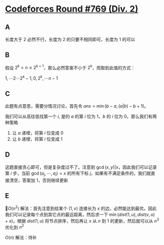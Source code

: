 # [Codeforces Round #769 (Div. 2)](https://codeforces.com/contest/1632)

## A

长度大于 2 必然不行，长度为 2 的只要不相同即可，长度为 1 的可以

## B

假设 $2^k < n \leq 2^{k + 1}$，那么必然答案不小于 $2^k$，而取到此值的方式：

$1, \cdots 2 \cdots 2^k - 1, 0, 2^k, \cdots n - 1$

## C

此题有点意思，需要分情况讨论，首先令 $ans = \min(b - a, (a | b) - b + 1)$。

我们可以从高往低找第一个 $i$, 是的 $a$ 的第 $i$ 位为 1，$b$ 的 $i$ 位为 0，那么我们有两种策略

1. 让 $a$ 递增，将第 $i$ 位变成 0
2. 让 $b$ 递增，将第 $i$ 位变成 1

## D

这题直接贪心即可，但是复杂度过不了。注意到 $\gcd(x, y) | x$，因此我们可以记录第 $i$ 步，当前 $\gcd(a_j, \cdots, a_i) = x$ 的所有下标 $j$，如果有不满足条件的，我们就直接清空，答案加 1，否则继续更新

## E

$O(n^2)$ 解法：首先注意到给某个 $(1, v)$ 连接长为 $x$ 的边，必然能达到最优。因此我们可以记录每个点到其它点的最远距离，然后求一下 $\min(dist(1, u), dist(v, u) + x)$，根据 $dist(1, u)$ 将节点排序，然后再让 $x$ 从 $n$ 到 $1$ 的更新，然后就可以从 $n^3$ 优化到 $n^2$

$O(n)$ 解法：待补
